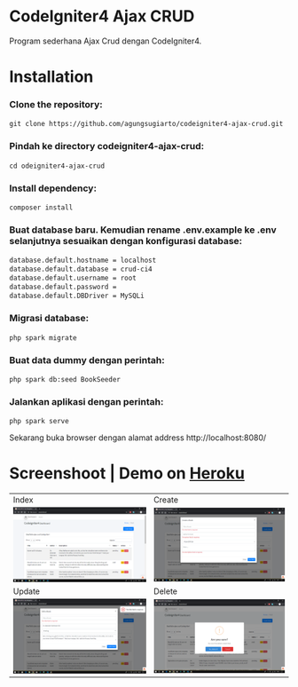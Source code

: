 # CodeIgniter4 Ajax CRUD

Program sederhana Ajax Crud dengan CodeIgniter4. 

# Installation
### Clone the repository:
```
git clone https://github.com/agungsugiarto/codeigniter4-ajax-crud.git
```

### Pindah ke directory codeigniter4-ajax-crud:
```
cd odeigniter4-ajax-crud
```

### Install dependency:
```
composer install
```

### Buat database baru. Kemudian rename .env.example ke .env selanjutnya sesuaikan dengan konfigurasi database:
```
database.default.hostname = localhost
database.default.database = crud-ci4
database.default.username = root
database.default.password = 
database.default.DBDriver = MySQLi
```

### Migrasi database:
```
php spark migrate
```

### Buat data dummy dengan perintah:
```
php spark db:seed BookSeeder
```

### Jalankan aplikasi dengan perintah:
```
php spark serve
``` 

Sekarang buka browser dengan alamat address http://localhost:8080/

# Screenshoot | Demo on [Heroku](https://crud-codeigniter4.herokuapp.com)
|   |   |
| ------------- | ------------- |
| Index  |  Create |
| ![Image of login](public/1.png)| ![Image of Index](public/2.png)|
| Update  |  Delete |
| ![Image of Index](public/3.png)| ![Image of Index](public/4.png) |
